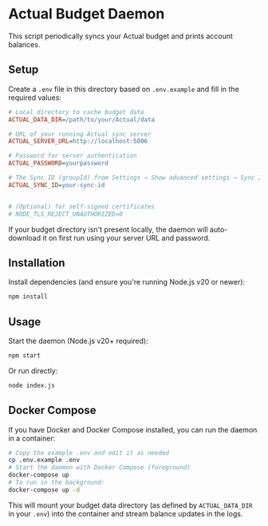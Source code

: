 # Actual Budget Daemon

This script periodically syncs your Actual budget and prints account balances.

## Setup

Create a `.env` file in this directory based on `.env.example` and fill in the required values:

```ini
# Local directory to cache budget data
ACTUAL_DATA_DIR=/path/to/your/Actual/data

# URL of your running Actual sync server
ACTUAL_SERVER_URL=http://localhost:5006

# Password for server authentication
ACTUAL_PASSWORD=yourpassword

# The Sync ID (groupId) from Settings → Show advanced settings → Sync ID
ACTUAL_SYNC_ID=your-sync-id


# (Optional) for self-signed certificates
# NODE_TLS_REJECT_UNAUTHORIZED=0
```

If your budget directory isn't present locally, the daemon will auto-download it on first run using your server URL and password.

## Installation

Install dependencies (and ensure you're running Node.js v20 or newer):

```bash
npm install
```

## Usage

Start the daemon (Node.js v20+ required):

```bash
npm start
```

Or run directly:

```bash
node index.js
```

## Docker Compose

If you have Docker and Docker Compose installed, you can run the daemon in a container:

```bash
# Copy the example .env and edit it as needed
cp .env.example .env
# Start the daemon with Docker Compose (foreground)
docker-compose up
# To run in the background:
docker-compose up -d
```

This will mount your budget data directory (as defined by `ACTUAL_DATA_DIR` in your `.env`) into the container and stream balance updates in the logs.
